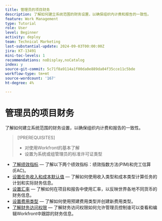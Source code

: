 ```yaml
---
title: 管理员的项目财务
description: 了解如何建立系统范围的财务设置，以确保组织内计费和报告的一致性。
feature: Work Management
type: Tutorial
role: User
level: Beginner
activity: deploy
team: Technical Marketing
last-substantial-update: 2024-09-03T00:00:00Z
jira: KT-13491
mini-toc-levels: 1
recommendations: noDisplay,noCatalog
index: y
source-git-commit: 5c71f8a9114a1f00da0e889da04f35cce11c5bde
workflow-type: tm+mt
source-wordcount: '167'
ht-degree: 4%

---
```



# 管理员的项目财务

了解如何建立系统范围的财务设置，以确保组织内计费和报告的一致性。


>[!PREREQUISITES]
>
>* 对使用Workfront的基本了解
>* 设置为系统或组管理员的标准许可证类型

* [了解绩效指标](understand-performance-metrics.md) — 了解以下两个绩效指标：绩效指数方法(PIM)和完工估算(EAC)。
* [设置任务收入和成本默认值](set-up-task-revenue-and-cost-defaults.md) — 了解如何使用收入类型和成本类型计算任务的计划和实际财务信息。
* [设置汇率](set-up-exchange-rates.md) — 了解如何在项目和报告中使用汇率，以反映世界各地不同货币的财务信息。
* [设置费用类型](set-up-expense-types.md) — 了解如何使用预建费用类型并创建新费用类型。
* [了解财务访问权限](understand-financial-access.md) — 了解财务访问权限如何允许管理员控制谁可以查看和编辑Workfront中跟踪的财务信息。
